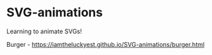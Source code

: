 # SVG-animations
Learning to animate SVGs!

Burger - https://iamtheluckyest.github.io/SVG-animations/burger.html
